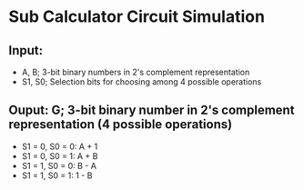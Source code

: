 # Sub Calculator Circuit Simulation

## Input:
  + A, B; 3-bit binary numbers in 2's complement representation
  + S1, S0; Selection bits for choosing among 4 possible operations

## Ouput: G; 3-bit binary number in 2's complement representation (4 possible operations)
  + S1 = 0, S0 = 0: A + 1
  + S1 = 0, S0 = 1: A + B
  + S1 = 1, S0 = 0: B - A
  + S1 = 1, S0 = 1: 1 - B
